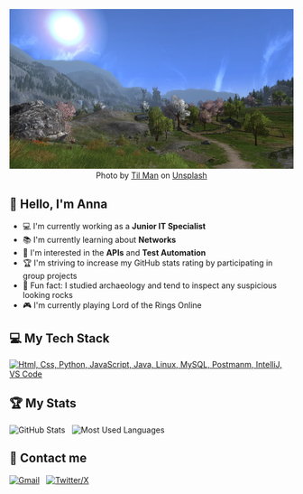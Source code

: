 <div align="center">

![Hello World, I'm Anna!](banner.jpg)
Photo by <a href="https://unsplash.com/@tlmn?utm_content=creditCopyText&utm_medium=referral&utm_source=unsplash">Til Man</a> on <a href="https://unsplash.com/photos/green-tree-beside-yellow-building-Gq065gwBJiI?utm_content=creditCopyText&utm_medium=referral&utm_source=unsplash">Unsplash</a>
  
<!--
[![Website](https://skillicons.dev/icons?i=html)](/) &nbsp;-->
</div>

## 👋 Hello, I'm Anna

- 💻 I'm currently working as a __Junior IT Specialist__
- 📚 I'm currently learning about __Networks__
- 📝 I'm interested in the __APIs__ and __Test Automation__ 
- 🏆 I'm striving to increase my GitHub stats rating by participating in group projects
- 🏺 Fun fact: I studied archaeology and tend to inspect any suspicious looking rocks
- 🎮 I'm currently playing Lord of the Rings Online

## 💻 My Tech Stack

[![Html, Css, Python, JavaScript, Java, Linux, MySQL, Postmanm, IntelliJ, VS Code](https://skillicons.dev/icons?i=html,css,py,js,java,linux,mysql,postman,idea,vscode)](https://skillicons.dev)

## 🏆 My Stats

<p>
    <img height=175 alt="GitHub Stats" src="https://github-readme-stats.vercel.app/api?username=neternefer&show_icons=true&count_private=true&theme=dark" />&nbsp;&nbsp;
    <img height=175 alt="Most Used Languages" src="https://github-readme-stats.vercel.app/api/top-langs/?username=neternefer&layout=compact&theme=dark" />&nbsp;&nbsp;
</p>

## 📡 Contact me
[![Gmail](https://skillicons.dev/icons?i=gmail)](mailto:nodzynska@gmail.com?subject=Hello%20Anna,%20From%20Github) &nbsp;
[![Twitter/X](https://skillicons.dev/icons?i=twitter)](https://twitter.com/neternefer) &nbsp;


